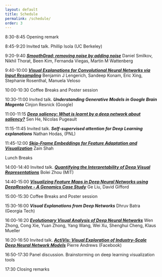 ```yaml
---
layout: default
title: Schedule
permalink: /schedule/
order: 3
---
```


8:30-8:45 Opening remark

8:45-9:20 Invited talk. Phillip Isola (UC Berkeley)

9:20-9:40 ***[SmoothGrad: removing noise by adding noise]*** Daniel Smilkov, Nikhil Thorat, Been Kim, Fernanda Viegas, Martin M Wattenberg

9:40-10:00 ***[Visual Explanations for Convolutional Neural Networks via Input Resampling]*** Benjamin J Lengerich, Sandeep Konam, Eric Xing, Stephanie Rosenthal, Manuela Veloso

10:00-10:30 Coffee Breaks and Poster session

10:30-11:00 Invited talk. ***Understanding Generative Models in Google Brain Magenta*** Cinjon Resnick (Google)

11:00-11:15 ***[Deep saliency: What is learnt by a deep network about saliency?]*** Sen He, Nicolas Pugeault

11:15-11:45 Invited talk. ***Self-supervised attention for Deep Learning explanations*** Nathan Hodas, (PNL)

11:45-12:00 ***[Skip-Frame Embeddings for Feature Adaptation and Visualization]*** Zain Shah

Lunch Breaks

14:00-14:40 Invited talk. ***[Quantifying the Interpretability of Deep Visual Representations]*** Bolei Zhou (MIT)

14:40-15:00 ***[Visualizing Feature Maps in Deep Neural Networks using DeepResolve - A Genomics Case Study]*** Ge Liu, David Gifford

15:00-15:30 Coffee Breaks and Poster session

15:30-16:00 ***Visual Explanations from Deep Networks*** Dhruv Batra (Georgia Tech)

16:00-16:20 ***[Evolutionary Visual Analysis of Deep Neural Networks]*** Wen Zhong, Cong Xie, Yuan Zhong, Yang Wang, Wei Xu, Shenghui Cheng, Klaus Mueller

16:20-16:50 Invited talk. ***[ActiVis: Visual Exploration of Industry-Scale Deep Neural Network Models]*** Pierre Andrews (Facebook)

16:50-17:30 Panel discussion. Brainstorming on deep learning visualization tools

17:30 Closing remarks


[Deep saliency: What is learnt by a deep network about saliency?]: ../assets/papers/1.pdf
[Evolutionary Visual Analysis of Deep Neural Networks]: ../assets/papers/2.pdf
[SmoothGrad: removing noise by adding noise]: ../assets/papers/3.pdf
[Visual Explanations for Convolutional Neural Networks via Input Resampling]: ../assets/papers/5.pdf
[Quantifying the Interpretability of Deep Visual Representations]: ../assets/papers/6.pdf
[Visualizing Feature Maps in Deep Neural Networks using DeepResolve - A Genomics Case Study]: ../assets/papers/7.pdf
[Skip-Frame Embeddings for Feature Adaptation and Visualization]: ../assets/papers/8.pdf
[ActiVis: Visual Exploration of Industry-Scale Deep Neural Network Models]: https://arxiv.org/pdf/1704.01942.pdf




<script>
  (function(i,s,o,g,r,a,m){i['GoogleAnalyticsObject']=r;i[r]=i[r]||function(){
  (i[r].q=i[r].q||[]).push(arguments)},i[r].l=1*new Date();a=s.createElement(o),
  m=s.getElementsByTagName(o)[0];a.async=1;a.src=g;m.parentNode.insertBefore(a,m)
  })(window,document,'script','https://www.google-analytics.com/analytics.js','ga');

  ga('create', 'UA-48160406-2', 'auto');
  ga('send', 'pageview');

</script>